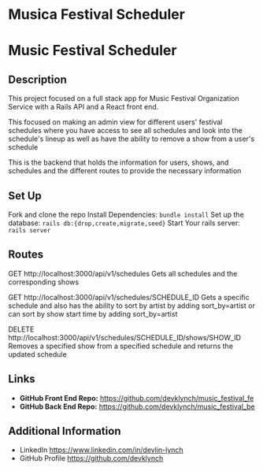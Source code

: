 # Musica Festival Scheduler

# Music Festival Scheduler

## Description

This project focused on a full stack app for Music Festival Organization Service with a Rails API and a React front end.

This focused on making an admin view for different users' festival schedules where you have access to see all schedules and look into the schedule's lineup as well as have the ability to remove a show from a user's schedule

This is the backend that holds the information for users, shows, and schedules and the different routes to provide the necessary information

## Set Up

Fork and clone the repo
Install Dependencies:
`bundle install`
Set up the database:
`rails db:{drop,create,migrate,seed}`
Start Your rails server:
`rails server`

## Routes

GET http://localhost:3000/api/v1/schedules
Gets all schedules and the corresponding shows

GET http://localhost:3000/api/v1/schedules/SCHEDULE_ID
Gets a specific schedule and also has the ability to sort by artist by adding sort_by=artist or can sort by show start time by adding sort_by=artist

DELETE http://localhost:3000/api/v1/schedules/SCHEDULE_ID/shows/SHOW_ID
Removes a specified show from a specified schedule and returns the updated schedule

## Links

- **GitHub Front End Repo:** https://github.com/devklynch/music_festival_fe
- **GitHub Back End Repo:** https://github.com/devklynch/music_festival_be

## Additional Information

- LinkedIn https://www.linkedin.com/in/devlin-lynch
- GitHub Profile https://github.com/devklynch
